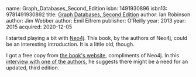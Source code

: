 name: Graph_Databases_Second_Edition
isbn: 1491930896
isbn13: 9781491930892
title: [Graph Databases, Second Edition](https://www.amazon.com/dp/1491930896)
author: Ian Robinson
author: Jim Webber
author: Emil Eifrem
publisher: O'Reilly
year: 2013
year: 2015
acquired: 2020-12-05

I started playing a bit with [Neo4j](https://neo4j.com/).  This book, by the
authors of Neo4j, could be an interesting introduction.  It is a little old,
though.

I got a free copy from [the book's website](https://graphdatabases.com),
compliments of Neo4j.  In this
[interview with one of the authors](https://youtu.be/XSrGhdzDATQ), he suggests
there might be a need for an updated, third edition.
